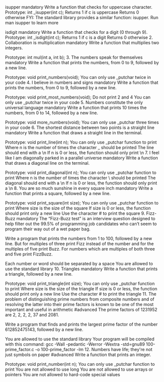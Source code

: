 isupper mandatory Write a function that checks for uppercase character.
Prototype: int _isupper(int c); Returns 1 if c is uppercase Returns 0 otherwise FYI: The standard library provides a similar function: isupper. Run man isupper to learn more

isdigit mandatory Write a function that checks for a digit (0 through 9).
Prototype: int _isdigit(int c); Returns 1 if c is a digit Returns 0 otherwise 2. Collaboration is multiplication mandatory Write a function that multiplies two integers.

Prototype: int mul(int a, int b); 3. The numbers speak for themselves mandatory Write a function that prints the numbers, from 0 to 9, followed by a new line.

Prototype: void print_numbers(void); You can only use _putchar twice in your code 4. I believe in numbers and signs mandatory Write a function that prints the numbers, from 0 to 9, followed by a new line.

Prototype: void print_most_numbers(void); Do not print 2 and 4 You can only use _putchar twice in your code 5. Numbers constitute the only universal language mandatory Write a function that prints 10 times the numbers, from 0 to 14, followed by a new line.

Prototype: void more_numbers(void); You can only use _putchar three times in your code 6. The shortest distance between two points is a straight line mandatory Write a function that draws a straight line in the terminal.

Prototype: void print_line(int n); You can only use _putchar function to print Where n is the number of times the character _ should be printed The line should end with a \n If n is 0 or less, the function should only print \n 7. I feel like I am diagonally parked in a parallel universe mandatory Write a function that draws a diagonal line on the terminal.

Prototype: void print_diagonal(int n); You can only use _putchar function to print Where n is the number of times the character \ should be printed The diagonal should end with a \n If n is 0 or less, the function should only print a \n 8. You are so much sunshine in every square inch mandatory Write a function that prints a square, followed by a new line.

Prototype: void print_square(int size); You can only use _putchar function to print Where size is the size of the square If size is 0 or less, the function should print only a new line Use the character # to print the square 9. Fizz-Buzz mandatory The “Fizz-Buzz test” is an interview question designed to help filter out the 99.5% of programming job candidates who can’t seem to program their way out of a wet paper bag.

Write a program that prints the numbers from 1 to 100, followed by a new line. But for multiples of three print Fizz instead of the number and for the multiples of five print Buzz. For numbers which are multiples of both three and five print FizzBuzz.

Each number or word should be separated by a space You are allowed to use the standard library 10. Triangles mandatory Write a function that prints a triangle, followed by a new line.

Prototype: void print_triangle(int size); You can only use _putchar function to print Where size is the size of the triangle If size is 0 or less, the function should print only a new line Use the character # to print the triangle 11. The problem of distinguishing prime numbers from composite numbers and of resolving the latter into their prime factors is known to be one of the most important and useful in arithmetic #advanced The prime factors of 1231952 are 2, 2, 2, 2, 37 and 2081.

Write a program that finds and prints the largest prime factor of the number 612852475143, followed by a new line.

You are allowed to use the standard library Your program will be compiled with this command: gcc -Wall -pedantic -Werror -Wextra -std=gnu89 100-prime_factor.c -o 100-prime_factor -lm 12. Numbers have life; they're not just symbols on paper #advanced Write a function that prints an integer.

Prototype: void print_number(int n); You can only use _putchar function to print You are not allowed to use long You are not allowed to use arrays or pointers You are not allowed to hard-code special values
